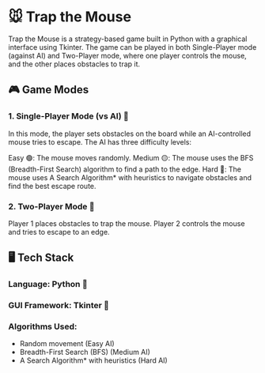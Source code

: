 # 🐭 Trap the Mouse
Trap the Mouse is a strategy-based game built in Python with a graphical interface using Tkinter. The game can be played in both Single-Player mode (against AI) and Two-Player mode, where one player controls the mouse, and the other places obstacles to trap it.

## 🎮 Game Modes
### 1. Single-Player Mode (vs AI) 🧠
In this mode, the player sets obstacles on the board while an AI-controlled mouse tries to escape. The AI has three difficulty levels:

Easy 🟢: The mouse moves randomly.
Medium 🟡: The mouse uses the BFS (Breadth-First Search) algorithm to find a path to the edge.
Hard 🔴: The mouse uses A Search Algorithm* with heuristics to navigate obstacles and find the best escape route.

### 2. Two-Player Mode 👥
Player 1 places obstacles to trap the mouse.
Player 2 controls the mouse and tries to escape to an edge.

## 🖥️ Tech Stack
### Language: Python 🐍
### GUI Framework: Tkinter 🎨
### Algorithms Used:
- Random movement (Easy AI)
- Breadth-First Search (BFS) (Medium AI)
- A Search Algorithm* with heuristics (Hard AI)
